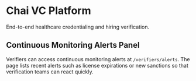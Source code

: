 # Chai VC Platform

End-to-end healthcare credentialing and hiring verification.

## Continuous Monitoring Alerts Panel

Verifiers can access continuous monitoring alerts at `/verifiers/alerts`. The
page lists recent alerts such as license expirations or new sanctions so that
verification teams can react quickly.
